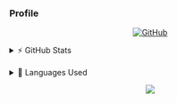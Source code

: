 ### Profile

<!--Skills--->

<p align="center">
<a href="https://github.com/WiseNat"><img alt="GitHub" src="https://img.shields.io/badge/-@WiseNat-181717?style=flat-square&logo=GitHub&logoColor=white"></a>
</p>

<!--GitHub Stats--->
<details>
    <summary>⚡ GitHub Stats</summary>
    <p align="center">
    <a href="https://github.com/WiseNat"><img align="center" src="https://github-readme-stats.vercel.app/api?username=WiseNat&count_private=true&show_icons=true&theme=vue" /></a>
    </p>
</details>

<br>

<!--Most used Programming Languages--->
<details>
    <summary>📗 Languages Used</summary>
    <p align="center">
    <a href="https://github.com/WiseNat"><img align="center" src="https://github-readme-stats.vercel.app/api/top-langs/?username=WiseNat&layout=compact" /></a>
    </p>
</details>

<p align="center">
    <a href="https://github.com/WiseNat"><img align="center" src="https://github-readme-stats.vercel.app/api/top-langs/?username=WiseNat&layout=compact" /></a>
</p>

<!--**WiseNat/WiseNat** is a ✨ _special_ ✨ repository because its `README.md` (this file) appears on your GitHub profile.-->
